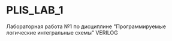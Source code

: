 # PLIS_LAB_1
Лабораторная работа №1 по дисциплине "Программируемые логические интегральные схемы"
VERILOG
